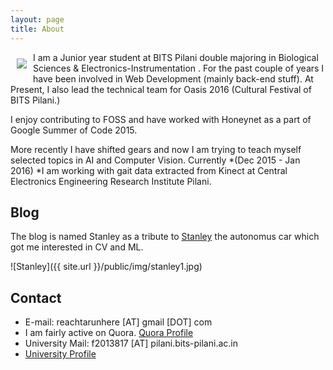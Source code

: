 ```yaml
---
layout: page
title: About
---
```

<img style="float: left;margin: 10px;" src="{{ site.url }}/public/img/profile.jpg">I am a Junior year student at BITS Pilani double majoring in Biological Sciences & Electronics-Instrumentation . For the past couple of years I have been involved in Web Development (mainly back-end stuff). At Present, I also lead the technical team for Oasis 2016 (Cultural Festival of BITS Pilani.)

I enjoy contributing to FOSS and have worked with Honeynet as a part of Google Summer of Code 2015. 

More recently I have shifted gears and now I am trying to teach myself selected topics in AI and Computer Vision. Currently *(Dec 2015 - Jan 2016) *I am working with gait data extracted from Kinect at Central Electronics Engineering Research Institute Pilani.

## Blog

The blog is named Stanley as a tribute to [Stanley](https://en.wikipedia.org/wiki/Stanley_%28vehicle%29)  the autonomus car which got me interested in CV and ML.

![Stanley]({{ site.url }}/public/img/stanley1.jpg)

## Contact

* E-mail: reachtarunhere [AT] gmail [DOT] com
* I am fairly active on Quora. [Quora Profile](https://www.quora.com/profile/Tarun-Kumar-27)
* University Mail: f2013817 [AT] pilani.bits-pilani.ac.in
* [University Profile](http://www.bits-pilani.ac.in/spp/f2013817)
